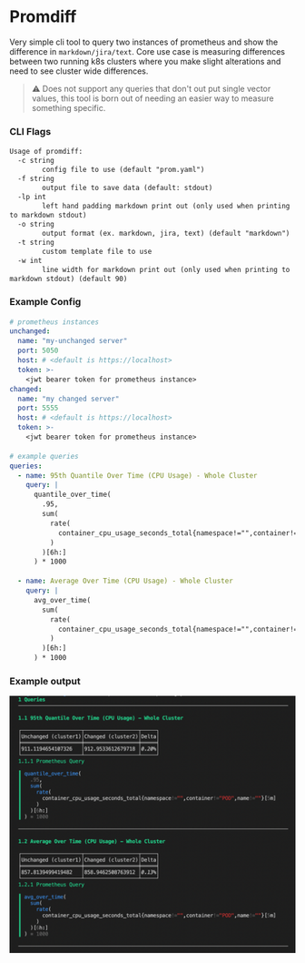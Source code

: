 # Promdiff

Very simple cli tool to query two instances of prometheus and show the difference in `markdown/jira/text`. Core use case is measuring differences between two running k8s clusters where you make slight alterations and need to see cluster wide differences.

> :warning:
> Does not support any queries that don't out put single vector values, this tool is born out of needing an easier way to measure something specific.

### CLI Flags

```
Usage of promdiff:
  -c string
        config file to use (default "prom.yaml")
  -f string
        output file to save data (default: stdout)
  -lp int
        left hand padding markdown print out (only used when printing to markdown stdout)
  -o string
        output format (ex. markdown, jira, text) (default "markdown")
  -t string
        custom template file to use
  -w int
        line width for markdown print out (only used when printing to markdown stdout) (default 90)
```

### Example Config

```yaml
# prometheus instances
unchanged:
  name: "my-unchanged server"
  port: 5050
  host: # <default is https://localhost>
  token: >-
    <jwt bearer token for prometheus instance>
changed:
  name: "my changed server"
  port: 5555
  host: # <default is https://localhost>
  token: >-
    <jwt bearer token for prometheus instance>

# example queries
queries:
  - name: 95th Quantile Over Time (CPU Usage) - Whole Cluster
    query: |
      quantile_over_time(
        .95,
        sum(
          rate(
            container_cpu_usage_seconds_total{namespace!="",container!="POD",name!=""}[5m]
          )
        )[6h:]
      ) * 1000

  - name: Average Over Time (CPU Usage) - Whole Cluster
    query: |
      avg_over_time(
        sum(
          rate(
            container_cpu_usage_seconds_total{namespace!="",container!="POD",name!=""}[5m]
          )
        )[6h:]
      ) * 1000
```

### Example output

![](query_output.png)

